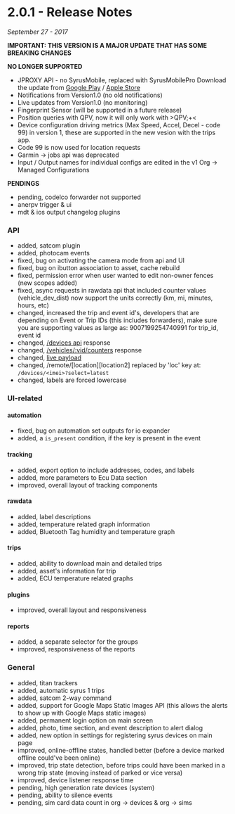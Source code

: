 # 2.0.1 - Release Notes
*September 27 - 2017*

**IMPORTANT: THIS VERSION IS A MAJOR UPDATE THAT HAS SOME BREAKING CHANGES**

**NO LONGER SUPPORTED**
* JPROXY API - no SyrusMobile, replaced with SyrusMobilePro Download the update from [Google Play](https://play.google.com/store/apps/details?id=com.syrus.app) / [Apple Store](https://itunes.apple.com/us/app/syrus-mobile/id910791550?ls=1&mt=8)
* Notifications from Version1.0 (no old notifications)
* Live updates from Version1.0 (no monitoring)
* Fingerprint Sensor (will be supported in a future release)
* Position queries with QPV, now it will only work with >QPV;+<
* Device configuration driving metrics (Max Speed, Accel, Decel - code 99) in version 1, these are supported in the new vesion with the trips app.
* Code 99 is now used for location requests
* Garmin -> jobs api was deprecated
* Input / Output names for individual configs are edited in the v1 Org -> Managed Configurations

**PENDINGS**
* pending, codelco forwarder not supported
* anerpv trigger & ui 
* mdt & ios output changelog plugins 

### API
* added, satcom plugin
* added, photocam events
* fixed, bug on activating the camera mode from api and UI
* fixed, bug on ibutton association to asset, cache rebuild
* fixed, permission error when user wanted to edit non-owner fences (new scopes added)
* fixed, async requests in rawdata api that included counter values (vehicle_dev_dist) now support the units correctly (km, mi, minutes, hours, etc)
* changed, increased the trip and event id's, developers that are depending on Event or Trip IDs (this includes forwarders), make sure you are supporting values as large as: 9007199254740991 for trip_id, event id
* changed, [/devices api](https://pegasus1.pegasusgateway.com/api/docs/#api-Devices-GetDevice) response
* changed, [/vehicles/:vid/counters](https://docs.pegasusgateway.com/#vehicle-counters) response
* changed, [live payload](https://docs.pegasusgateway.com/#detailed-payload-description)
* changed, /remote/[location][location2] replaced by 'loc' key at: `/devices/<imei>?select=latest`  
* changed, labels are forced lowercase

### UI-related

#### automation
* fixed, bug on automation set outputs for io expander
* added, a `is_present` condition, if the key is present in the event

#### tracking
* added, export option to include addresses, codes, and labels
* added, more parameters to Ecu Data section
* improved, overall layout of tracking components

#### rawdata
* added, label descriptions 
* added, temperature related graph information
* added, Bluetooth Tag humidity and temperature graph 

#### trips
* added, ability to download main and detailed trips
* added, asset's information for trip
* added, ECU temperature related graphs

#### plugins 
* improved, overall layout and responsiveness

#### reports
* added, a separate selector for the groups
* improved, responsiveness of the reports 

### General
* added, titan trackers
* added, automatic syrus 1 trips
* added, satcom 2-way command
* added, support for Google Maps Static Images API (this allows the alerts to show up with Google Maps static images)
* added, permanent login option on main screen
* added, photo, time section, and event description to alert dialog
* added, new option in settings for registering syrus devices on main page
* improved, online-offline states, handled better (before a device marked offline could've been online)
* improved, trip state detection, before trips could have been marked in a wrong trip state (moving instead of parked or vice versa)
* improved, device listener response time
* pending, high generation rate devices (system)
* pending, ability to silence events
* pending, sim card data count in org -> devices & org -> sims
